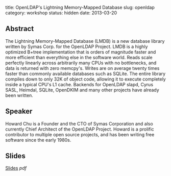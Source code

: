 title: OpenLDAP's Lightning Memory-Mapped Database
slug: openldap
category: workshop
status: hidden
date: 2013-03-20

Abstract
---------
The Lightning Memory-Mapped Database (LMDB) is a new database library written by Symas Corp. for the OpenLDAP Project. LMDB is a highly optimized B+tree implementation that is orders of magnitude faster and more efficient than everything else in the software world. Reads scale perfectly linearly across arbitrarily many CPUs with no bottlenecks, and data is returned with zero memcpy's. Writes are on average twenty times faster than commonly available databases such as SQLite. The entire library compiles down to only 32K of object code, allowing it to execute completely inside a typical CPU's L1 cache. Backends for OpenLDAP slapd, Cyrus SASL, Heimdal, SQLite, OpenDKIM and many other projects have already been written.

Speaker
-------

Howard Chu is a Founder and the CTO of Symas Corporation and also currently Chief Architect of the OpenLDAP Project. Howard is a prolific contributor to multiple open source projects, and has been writing free software since the early 1980s.

Slides
------
[Slides](/static/slides/20130406-LOADays-LMDB.pdf) _pdf_
